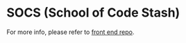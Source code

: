# SOCS (School of Code Stash)

For more info, please refer to [front end repo](https://github.com/SchoolOfCode/socs-front-end-wipit).
